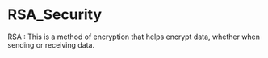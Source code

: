 # RSA_Security
RSA : This is a method of encryption that helps encrypt data, whether when sending or receiving data.
